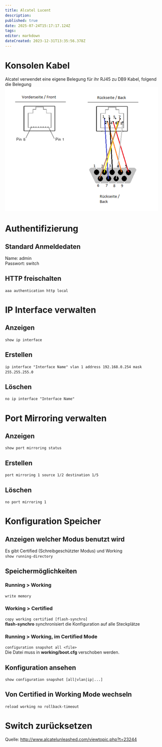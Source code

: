 ```yaml
---
title: Alcatel Lucent
description: 
published: true
date: 2025-07-24T15:17:17.124Z
tags: 
editor: markdown
dateCreated: 2023-12-31T13:35:56.378Z
---
```


# Konsolen Kabel

Alcatel verwendet eine eigene Belegung für ihr RJ45 zu DB9 Kabel, folgend die Belegung 
![alcatel-6xxx-console.png](/media/alcatel-6xxx-console.png)

# Authentifizierung

## Standard Anmeldedaten

Name: admin  
Passwort: switch

## HTTP freischalten

`aaa authentication http local`

# IP Interface verwalten

## Anzeigen

`show ip interface`

## Erstellen

`ip interface "Interface Name" vlan 1 address 192.168.0.254 mask 255.255.255.0`

## Löschen

`no ip interface "Interface Name"`

# Port Mirroring verwalten

## Anzeigen

`show port mirroring status`

## Erstellen

`port mirroring 1 source 1/2 destination 1/5`

## Löschen

`no port mirroring 1`

# Konfiguration Speicher

## Anzeigen welcher Modus benutzt wird

Es gibt Certified (Schreibgeschützter Modus) und Working  
`show running-directory`

## Speichermöglichkeiten

### Running > Working

`write memory`

### Working > Certified

`copy working certified [flash-synchro]`  
**flash-synchro** synchronisiert die Konfiguration auf alle Steckplätze

### Running > Working, im Certified Mode

`configuration snapshot all <file>`  
Die Datei muss in **working/boot.cfg** verschoben werden.

## Konfiguration ansehen

`show configuration snapshot [all|vlan|ip|...]`

## Von Certified in Working Mode wechseln

`reload working no rollback-timeout`

# Switch zurücksetzen

Quelle:
http://www.alcatelunleashed.com/viewtopic.php?t=23244